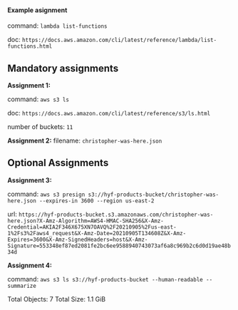 #### Example asignment

command: `lambda list-functions`

doc: `https://docs.aws.amazon.com/cli/latest/reference/lambda/list-functions.html`

## Mandatory assignments

**Assignment 1:**

command: `aws s3 ls`

doc: `https://docs.aws.amazon.com/cli/latest/reference/s3/ls.html`

number of buckets: `11`

**Assignment 2:**
filename: `christopher-was-here.json`

## Optional Assignments

**Assignment 3:**

command: `aws s3 presign s3://hyf-products-bucket/christopher-was-here.json --expires-in 3600 --region us-east-2`

url: `https://hyf-products-bucket.s3.amazonaws.com/christopher-was-here.json?X-Amz-Algorithm=AWS4-HMAC-SHA256&X-Amz-Credential=AKIA2F346X675XN7OAVQ%2F20210905%2Fus-east-1%2Fs3%2Faws4_request&X-Amz-Date=20210905T134608Z&X-Amz-Expires=3600&X-Amz-SignedHeaders=host&X-Amz-Signature=553348ef87ed2081fe2bc6ee9588940743073af6a8c969b2c6d0d19ae48b34d`

**Assignment 4:**

command: `aws s3 ls s3://hyf-products-bucket --human-readable --summarize`

Total Objects: 7
Total Size: 1.1 GiB
